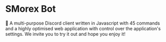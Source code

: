 # SMorex Bot
🍍 A multi-purpose Discord client written in Javascript with 45 commands and a highly optimised web application with control over the application's settings. We invite you to try it out and hope you enjoy it!
